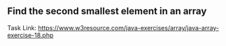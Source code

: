 ## Find the second smallest element in an array

Task Link: https://www.w3resource.com/java-exercises/array/java-array-exercise-18.php